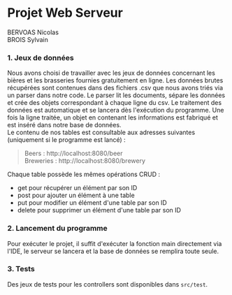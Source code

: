 # Projet Web Serveur

<p>BERVOAS Nicolas <br>BROIS Sylvain </p>

### 1. Jeux de données
Nous avons choisi de travailler avec les jeux de données concernant les bières et les brasseries fournies
gratuitement en ligne.
Les données brutes récupérées sont contenues dans des fichiers .csv que nous avons triés via un parser dans notre code.
Le parser lit les documents, sépare les données et crée des objets correspondant à chaque ligne du csv. Le traitement
des données est automatique et se lancera dès l'exécution du programme. Une fois la ligne traitée, un objet en contenant
les informations est fabriqué et est inséré dans notre base de données.  
Le contenu de nos tables est consultable aux adresses suivantes (uniquement si le programme est lancé) : <br>
> Beers : http://localhost:8080/beer  
> Breweries : http://localhost:8080/brewery

Chaque table possède les mêmes opérations CRUD :
- get pour récupérer un élément par son ID
- post pour ajouter un élément à une table
- put pour modifier un élément d'une table par son ID
- delete pour supprimer un élément d'une table par son ID

### 2. Lancement du programme
Pour exécuter le projet, il suffit d'exécuter la fonction main directement via l'IDE, le serveur se lancera et la base
de données se remplira toute seule.

### 3. Tests
Des jeux de tests pour les controllers sont disponibles dans `src/test`.